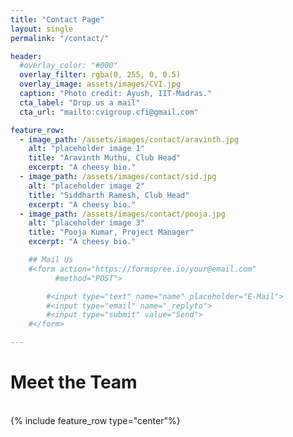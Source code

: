 ```yaml
---
title: "Contact Page"
layout: single
permalink: "/contact/"

header:
  #overlay_color: "#000"
  overlay_filter: rgba(0, 255, 0, 0.5)
  overlay_image: assets/images/CVI.jpg
  caption: "Photo credit: Ayush, IIT-Madras."
  cta_label: "Drop us a mail"
  cta_url: "mailto:cvigroup.cfi@gmail.com"

feature_row:
  - image_path: /assets/images/contact/aravinth.jpg
    alt: "placeholder image 1"
    title: "Aravinth Muthu, Club Head"
    excerpt: "A cheesy bio."
  - image_path: /assets/images/contact/sid.jpg
    alt: "placeholder image 2"
    title: "Siddharth Ramesh, Club Head"
    excerpt: "A cheesy bio."
  - image_path: /assets/images/contact/pooja.jpg
    alt: "placeholder image 3"
    title: "Pooja Kumar, Project Manager"
    excerpt: "A cheesy bio."

    ## Mail Us
    #<form action="https://formspree.io/your@email.com"
          #method="POST">

        #<input type="text" name="name" placeholder="E-Mail">
        #<input type="email" name="_replyto">
        #<input type="submit" value="Send">
    #</form>

---
```


# Meet the Team

<br/>
{% include feature_row type="center"%}
